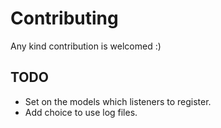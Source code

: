 # Contributing

Any kind contribution is welcomed :)

## TODO

- Set on the models which listeners to register.
- Add choice to use log files.
